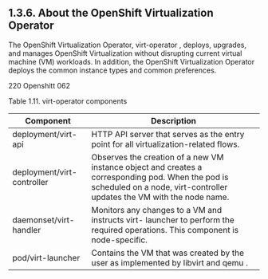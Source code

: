 ## 1.3.6. About the OpenShift Virtualization Operator

The OpenShift Virtualization Operator, virt-operator , deploys, upgrades, and manages OpenShift Virtualization without disrupting current virtual machine (VM) workloads. In addition, the OpenShift Virtualization Operator deploys the common instance types and common preferences.

<!-- image -->

220 Openshitt 062

Table 1.11. virt-operator components

| Component                  | Description                                                                                                                                                                  |
|----------------------------|------------------------------------------------------------------------------------------------------------------------------------------------------------------------------|
| deployment/virt-api        | HTTP API server that serves as the entry point for all virtualization-related flows.                                                                                         |
| deployment/virt-controller | Observes the creation of a new VM instance object and creates a corresponding pod. When the pod is scheduled on a node,  virt-controller  updates the VM with the node name. |
| daemonset/virt-handler     | Monitors any changes to a VM and instructs  virt- launcher  to perform the required operations. This component is node-specific.                                             |
| pod/virt-launcher          | Contains the VM that was created by the user as implemented by  libvirt  and  qemu .                                                                                         |

